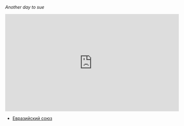 *Another day to sue*

<iframe width="560" height="315" src="https://www.youtube.com/embed/qR_FSBCBM74" title="YouTube video player" frameborder="0" allow="accelerometer; autoplay; clipboard-write; encrypted-media; gyroscope; picture-in-picture; web-share" allowfullscreen></iframe>

* [Евразийский союз](https://lalawland.github.io/eurasia)
